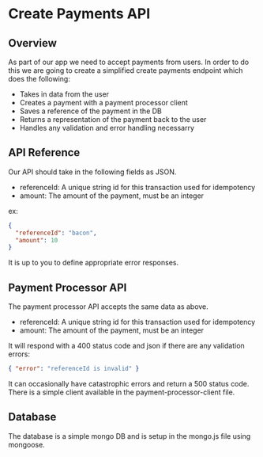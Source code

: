 # Create Payments API

## Overview

As part of our app we need to accept payments from users. In order to do this we are going to create a simplified create
payments endpoint which does the following:
* Takes in data from the user
* Creates a payment with a payment processor client
* Saves a reference of the payment in the DB
* Returns a representation of the payment back to the user
* Handles any validation and error handling necessarry

## API Reference

Our API should take in the following fields as JSON.

- referenceId: A unique string id for this transaction used for idempotency
- amount: The amount of the payment, must be an integer

ex: 
```json
{
  "referenceId": "bacon",
  "amount": 10
}
```

It is up to you to define appropriate error responses.

## Payment Processor API

The payment processor API accepts the same data as above.

- referenceId: A unique string id for this transaction used for idempotency
- amount: The amount of the payment, must be an integer

It will respond with a 400 status code and json if there are any validation errors:

```json
{ "error": "referenceId is invalid" }
```

It can occasionally have catastrophic errors and return a 500 status code.
There is a simple client available in the payment-processor-client file.

## Database

The database is a simple mongo DB and is setup in the mongo.js file using mongoose.
